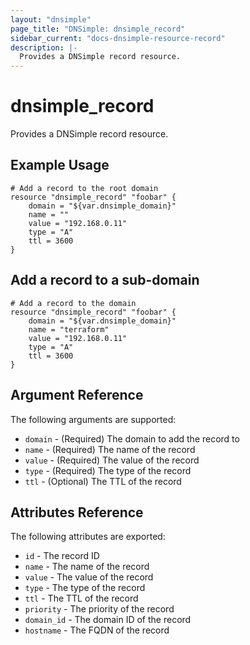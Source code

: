 ```yaml
---
layout: "dnsimple"
page_title: "DNSimple: dnsimple_record"
sidebar_current: "docs-dnsimple-resource-record"
description: |-
  Provides a DNSimple record resource.
---
```


# dnsimple\_record

Provides a DNSimple record resource.

## Example Usage

```
# Add a record to the root domain
resource "dnsimple_record" "foobar" {
	domain = "${var.dnsimple_domain}"
	name = ""
	value = "192.168.0.11"
	type = "A"
	ttl = 3600
}
```

## Add a record to a sub-domain
```
# Add a record to the domain
resource "dnsimple_record" "foobar" {
	domain = "${var.dnsimple_domain}"
	name = "terraform"
	value = "192.168.0.11"
	type = "A"
	ttl = 3600
}
```

## Argument Reference

The following arguments are supported:

* `domain` - (Required) The domain to add the record to
* `name` - (Required) The name of the record
* `value` - (Required) The value of the record
* `type` - (Required) The type of the record
* `ttl` - (Optional) The TTL of the record


## Attributes Reference

The following attributes are exported:

* `id` - The record ID
* `name` - The name of the record
* `value` - The value of the record
* `type` - The type of the record
* `ttl` - The TTL of the record
* `priority` - The priority of the record
* `domain_id` - The domain ID of the record
* `hostname` - The FQDN of the record
